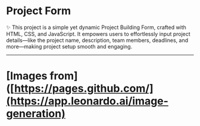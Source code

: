 
# Project Form

✨ This project is a simple yet dynamic Project Building Form, crafted with HTML, CSS, and JavaScript. It empowers users to effortlessly input project details—like the project name, description, team members, deadlines, and more—making project setup smooth and engaging. 

---

# [Images from]([https://pages.github.com/](https://app.leonardo.ai/image-generation)
